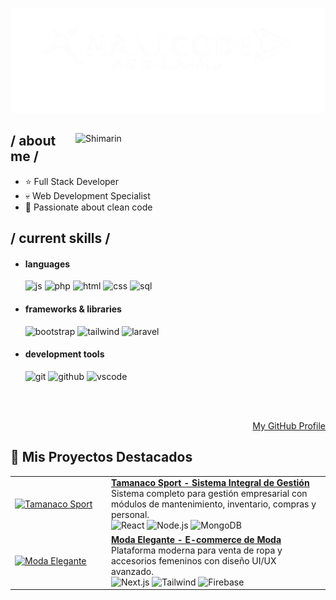 <p align = center ><img src="banner.png"> </p>

<div>

<img align="right" width="400" alt="Shimarin" src="https://i.imgur.com/aNBi8Jf.png"/>

<h2>/ about me /</h2>
  
- ⭐ Full Stack Developer
- 💀 Web Development Specialist
- 👾 Passionate about clean code

<h2>/ current skills /</h2>
  
- <h4> languages </h4>
  <img src="https://img.shields.io/badge/JavaScript-323330?style=for-the-badge&logo=javascript&logoColor=F7DF1E" alt="js"/>
  <img src="https://img.shields.io/badge/PHP-777BB4?style=for-the-badge&logo=php&logoColor=white" alt="php"/>
  <img src="https://img.shields.io/badge/HTML5-E34F26?style=for-the-badge&logo=html5&logoColor=white" alt="html"/>
  <img src="https://img.shields.io/badge/CSS3-1572B6?style=for-the-badge&logo=css3&logoColor=white" alt="css"/>
  <img src="https://img.shields.io/badge/SQL-4479A1?style=for-the-badge&logo=mysql&logoColor=white" alt="sql"/>
  
- <h4> frameworks & libraries </h4>
  <img src="https://img.shields.io/badge/Bootstrap-563D7C?style=for-the-badge&logo=bootstrap&logoColor=white" alt="bootstrap"/>
  <img src="https://img.shields.io/badge/Tailwind_CSS-38B2AC?style=for-the-badge&logo=tailwind-css&logoColor=white" alt="tailwind"/>
  <img src="https://img.shields.io/badge/Laravel-FF2D20?style=for-the-badge&logo=laravel&logoColor=white" alt="laravel"/>
  
- <h4> development tools </h4>
  <img src="https://img.shields.io/badge/Git-F05032?style=for-the-badge&logo=git&logoColor=white" alt="git"/>
  <img src="https://img.shields.io/badge/GitHub-100000?style=for-the-badge&logo=github&logoColor=white" alt="github"/>
  <img src="https://img.shields.io/badge/VS_Code-007ACC?style=for-the-badge&logo=visual-studio-code&logoColor=white" alt="vscode"/>

<br/><br/>

<div align="right">
<a href="https://github.com/Joanderj">My GitHub Profile</a>
</div>

## 🚀 Mis Proyectos Destacados

<table>
  <tbody>
    <!-- PROYECTO 1 -->
    <tr>
      <td width="140px">
        <a href="https://github.com/Joanderj/tamanaco-sport">
          <img width="140px" src="https://www.desarrollodepaginasweb.com.mx/wp-content/uploads/2019/01/mantenimiento-de-páginas-web.jpg" alt="Tamanaco Sport">
        </a>
      </td>
      <td>
        <a href="https://github.com/Joanderj/tamanaco-sport">
          <strong>Tamanaco Sport - Sistema Integral de Gestión</strong>
        </a>
        <br/>
        Sistema completo para gestión empresarial con módulos de mantenimiento, inventario, compras y personal.
        <br/>
        <img src="https://img.shields.io/badge/React-61DAFB?style=flat&logo=react&logoColor=black" alt="React">
        <img src="https://img.shields.io/badge/Node.js-339933?style=flat&logo=nodedotjs&logoColor=white" alt="Node.js">
        <img src="https://img.shields.io/badge/MongoDB-47A248?style=flat&logo=mongodb&logoColor=white" alt="MongoDB">
      </td>
    </tr>
    <!-- PROYECTO 2 -->
    <tr>
      <td width="140px">
        <a href="https://github.com/Joanderj/moda-elegante">
          <img width="140px" src="https://images-wixmp-530a50041672c69d335ba4cf.wixmp.com/templates/image/9068c4b31e8394dbfe11bdd6cc24f92f2574a195907aabf5f7c428b29588e796.jpg" alt="Moda Elegante">
        </a>
      </td>
      <td>
        <a href="https://github.com/Joanderj/moda-elegante">
          <strong>Moda Elegante - E-commerce de Moda</strong>
        </a>
        <br/>
        Plataforma moderna para venta de ropa y accesorios femeninos con diseño UI/UX avanzado.
        <br/>
        <img src="https://img.shields.io/badge/Next.js-000000?style=flat&logo=nextdotjs&logoColor=white" alt="Next.js">
        <img src="https://img.shields.io/badge/Tailwind_CSS-38B2AC?style=flat&logo=tailwind-css&logoColor=white" alt="Tailwind">
        <img src="https://img.shields.io/badge/Firebase-FFCA28?style=flat&logo=firebase&logoColor=black" alt="Firebase">
      </td>
    </tr>
  </tbody>
</table>
